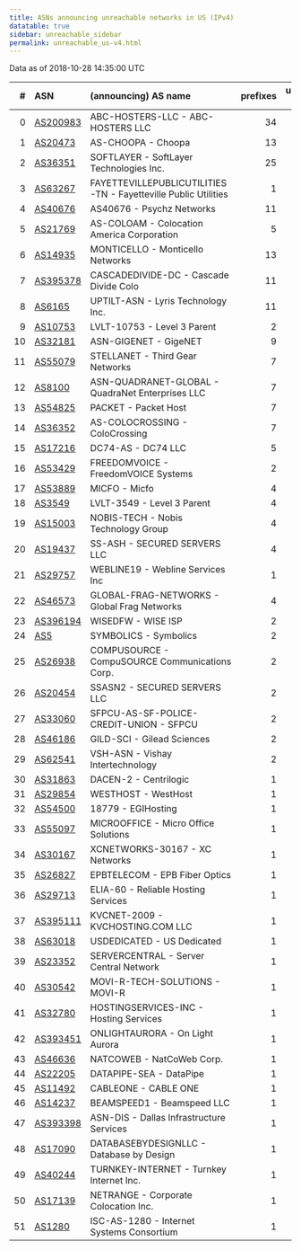 ```yaml
---
title: ASNs announcing unreachable networks in US (IPv4)
datatable: true
sidebar: unreachable_sidebar
permalink: unreachable_us-v4.html
---
```


Data as of 2018-10-28 14:35:00 UTC


<div class="datatable-begin"></div>

|   # | ASN                                      | (announcing) AS name                                           |   prefixes |   unreachable /24s |
|----:|:-----------------------------------------|:---------------------------------------------------------------|-----------:|-------------------:|
|   0 | [AS200983](unreachable_AS200983-v4.html) | ABC-HOSTERS-LLC - ABC-HOSTERS LLC                              |         34 |                 39 |
|   1 | [AS20473](unreachable_AS20473-v4.html)   | AS-CHOOPA - Choopa                                             |         13 |                 27 |
|   2 | [AS36351](unreachable_AS36351-v4.html)   | SOFTLAYER - SoftLayer Technologies Inc.                        |         25 |                 25 |
|   3 | [AS63267](unreachable_AS63267-v4.html)   | FAYETTEVILLEPUBLICUTILITIES-TN - Fayetteville Public Utilities |          1 |                 16 |
|   4 | [AS40676](unreachable_AS40676-v4.html)   | AS40676 - Psychz Networks                                      |         11 |                 14 |
|   5 | [AS21769](unreachable_AS21769-v4.html)   | AS-COLOAM - Colocation America Corporation                     |          5 |                 13 |
|   6 | [AS14935](unreachable_AS14935-v4.html)   | MONTICELLO - Monticello Networks                               |         13 |                 13 |
|   7 | [AS395378](unreachable_AS395378-v4.html) | CASCADEDIVIDE-DC - Cascade Divide Colo                         |         11 |                 11 |
|   8 | [AS6165](unreachable_AS6165-v4.html)     | UPTILT-ASN - Lyris Technology Inc.                             |         11 |                 11 |
|   9 | [AS10753](unreachable_AS10753-v4.html)   | LVLT-10753 - Level 3 Parent                                    |          2 |                  9 |
|  10 | [AS32181](unreachable_AS32181-v4.html)   | ASN-GIGENET - GigeNET                                          |          9 |                  9 |
|  11 | [AS55079](unreachable_AS55079-v4.html)   | STELLANET - Third Gear Networks                                |          7 |                  7 |
|  12 | [AS8100](unreachable_AS8100-v4.html)     | ASN-QUADRANET-GLOBAL - QuadraNet Enterprises LLC               |          7 |                  7 |
|  13 | [AS54825](unreachable_AS54825-v4.html)   | PACKET - Packet Host                                           |          7 |                  7 |
|  14 | [AS36352](unreachable_AS36352-v4.html)   | AS-COLOCROSSING - ColoCrossing                                 |          7 |                  7 |
|  15 | [AS17216](unreachable_AS17216-v4.html)   | DC74-AS - DC74 LLC                                             |          5 |                  5 |
|  16 | [AS53429](unreachable_AS53429-v4.html)   | FREEDOMVOICE - FreedomVOICE Systems                            |          2 |                  5 |
|  17 | [AS53889](unreachable_AS53889-v4.html)   | MICFO - Micfo                                                  |          4 |                  4 |
|  18 | [AS3549](unreachable_AS3549-v4.html)     | LVLT-3549 - Level 3 Parent                                     |          4 |                  4 |
|  19 | [AS15003](unreachable_AS15003-v4.html)   | NOBIS-TECH - Nobis Technology Group                            |          4 |                  4 |
|  20 | [AS19437](unreachable_AS19437-v4.html)   | SS-ASH - SECURED SERVERS LLC                                   |          4 |                  4 |
|  21 | [AS29757](unreachable_AS29757-v4.html)   | WEBLINE19 - Webline Services Inc                               |          1 |                  4 |
|  22 | [AS46573](unreachable_AS46573-v4.html)   | GLOBAL-FRAG-NETWORKS - Global Frag Networks                    |          4 |                  4 |
|  23 | [AS396194](unreachable_AS396194-v4.html) | WISEDFW - WISE ISP                                             |          2 |                  3 |
|  24 | [AS5](unreachable_AS5-v4.html)           | SYMBOLICS - Symbolics                                          |          2 |                  2 |
|  25 | [AS26938](unreachable_AS26938-v4.html)   | COMPUSOURCE - CompuSOURCE Communications Corp.                 |          2 |                  2 |
|  26 | [AS20454](unreachable_AS20454-v4.html)   | SSASN2 - SECURED SERVERS LLC                                   |          2 |                  2 |
|  27 | [AS33060](unreachable_AS33060-v4.html)   | SFPCU-AS-SF-POLICE-CREDIT-UNION - SFPCU                        |          2 |                  2 |
|  28 | [AS46186](unreachable_AS46186-v4.html)   | GILD-SCI - Gilead Sciences                                     |          2 |                  2 |
|  29 | [AS62541](unreachable_AS62541-v4.html)   | VSH-ASN - Vishay Intertechnology                               |          2 |                  2 |
|  30 | [AS31863](unreachable_AS31863-v4.html)   | DACEN-2 - Centrilogic                                          |          1 |                  1 |
|  31 | [AS29854](unreachable_AS29854-v4.html)   | WESTHOST - WestHost                                            |          1 |                  1 |
|  32 | [AS54500](unreachable_AS54500-v4.html)   | 18779 - EGIHosting                                             |          1 |                  1 |
|  33 | [AS55097](unreachable_AS55097-v4.html)   | MICROOFFICE - Micro Office Solutions                           |          1 |                  1 |
|  34 | [AS30167](unreachable_AS30167-v4.html)   | XCNETWORKS-30167 - XC Networks                                 |          1 |                  1 |
|  35 | [AS26827](unreachable_AS26827-v4.html)   | EPBTELECOM - EPB Fiber Optics                                  |          1 |                  1 |
|  36 | [AS29713](unreachable_AS29713-v4.html)   | ELIA-60 - Reliable Hosting Services                            |          1 |                  1 |
|  37 | [AS395111](unreachable_AS395111-v4.html) | KVCNET-2009 - KVCHOSTING.COM LLC                               |          1 |                  1 |
|  38 | [AS63018](unreachable_AS63018-v4.html)   | USDEDICATED - US Dedicated                                     |          1 |                  1 |
|  39 | [AS23352](unreachable_AS23352-v4.html)   | SERVERCENTRAL - Server Central Network                         |          1 |                  1 |
|  40 | [AS30542](unreachable_AS30542-v4.html)   | MOVI-R-TECH-SOLUTIONS - MOVI-R                                 |          1 |                  1 |
|  41 | [AS32780](unreachable_AS32780-v4.html)   | HOSTINGSERVICES-INC - Hosting Services                         |          1 |                  1 |
|  42 | [AS393451](unreachable_AS393451-v4.html) | ONLIGHTAURORA - On Light Aurora                                |          1 |                  1 |
|  43 | [AS46636](unreachable_AS46636-v4.html)   | NATCOWEB - NatCoWeb Corp.                                      |          1 |                  1 |
|  44 | [AS22205](unreachable_AS22205-v4.html)   | DATAPIPE-SEA - DataPipe                                        |          1 |                  1 |
|  45 | [AS11492](unreachable_AS11492-v4.html)   | CABLEONE - CABLE ONE                                           |          1 |                  1 |
|  46 | [AS14237](unreachable_AS14237-v4.html)   | BEAMSPEED1 - Beamspeed LLC                                     |          1 |                  1 |
|  47 | [AS393398](unreachable_AS393398-v4.html) | ASN-DIS - Dallas Infrastructure Services                       |          1 |                  1 |
|  48 | [AS17090](unreachable_AS17090-v4.html)   | DATABASEBYDESIGNLLC - Database by Design                       |          1 |                  1 |
|  49 | [AS40244](unreachable_AS40244-v4.html)   | TURNKEY-INTERNET - Turnkey Internet Inc.                       |          1 |                  1 |
|  50 | [AS17139](unreachable_AS17139-v4.html)   | NETRANGE - Corporate Colocation Inc.                           |          1 |                  1 |
|  51 | [AS1280](unreachable_AS1280-v4.html)     | ISC-AS-1280 - Internet Systems Consortium                      |          1 |                  1 |

<div class="datatable-end"></div>